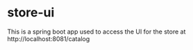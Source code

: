 # store-ui

This is a spring boot app used to access the UI for the store at http://localhost:8081/catalog
